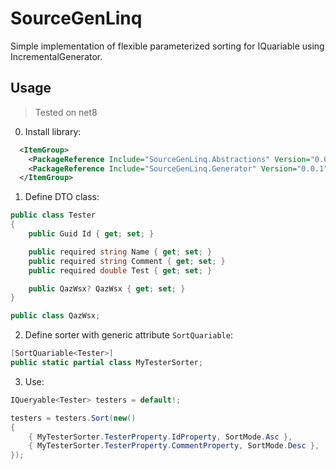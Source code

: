 # SourceGenLinq

Simple implementation of flexible parameterized sorting for IQuariable using IncrementalGenerator.

## Usage

> Tested on net8

0. Install library:

```xml
  <ItemGroup>
	<PackageReference Include="SourceGenLinq.Abstractions" Version="0.0.1" />
	<PackageReference Include="SourceGenLinq.Generator" Version="0.0.1" OutputItemType="Analyzer" ReferenceOutputAssembly="false"/>
  </ItemGroup>
```

1. Define DTO class:

```csharp
public class Tester
{
    public Guid Id { get; set; }

    public required string Name { get; set; }
    public required string Comment { get; set; }
    public required double Test { get; set; }

    public QazWsx? QazWsx { get; set; }
}

public class QazWsx;
```

2. Define sorter with generic attribute `SortQuariable`:

```csharp
[SortQuariable<Tester>]
public static partial class MyTesterSorter;
```

3. Use:

```csharp
IQueryable<Tester> testers = default!;

testers = testers.Sort(new()
{
    { MyTesterSorter.TesterProperty.IdProperty, SortMode.Asc },
    { MyTesterSorter.TesterProperty.CommentProperty, SortMode.Desc },
});
```
